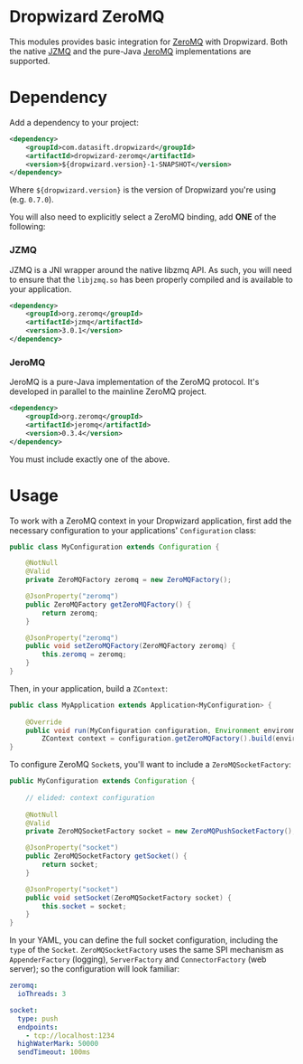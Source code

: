 # Dropwizard ZeroMQ

This modules provides basic integration for [ZeroMQ](http://zeromq.org/) with 
Dropwizard. Both the native [JZMQ](http://github.com/zeromq/jzmq) and the 
pure-Java [JeroMQ](http://github.com/zeromq/jeromq) implementations are 
supported.

# Dependency

Add a dependency to your project:

```xml
<dependency>
    <groupId>com.datasift.dropwizard</groupId>
    <artifactId>dropwizard-zeromq</artifactId>
    <version>${dropwizard.version}-1-SNAPSHOT</version>
</dependency>
```

Where `${dropwizard.version}` is the version of Dropwizard you're using (e.g. 
`0.7.0`).

You will also need to explicitly select a ZeroMQ binding, add **ONE** of the 
following:

### JZMQ

JZMQ is a JNI wrapper around the native libzmq API. As such, you will need to 
ensure that the `libjzmq.so` has been properly compiled and is available to 
your application.

```xml
<dependency>
    <groupId>org.zeromq</groupId>
    <artifactId>jzmq</artifactId>
    <version>3.0.1</version>
</dependency>
```

### JeroMQ

JeroMQ is a pure-Java implementation of the ZeroMQ protocol. It's developed in 
parallel to the mainline ZeroMQ project.

```xml
<dependency>
    <groupId>org.zeromq</groupId>
    <artifactId>jeromq</artifactId>
    <version>0.3.4</version>
</dependency>
```

You must include exactly one of the above.

# Usage

To work with a ZeroMQ context in your Dropwizard application, first add the 
necessary configuration to your applications' `Configuration` class:

```java
public class MyConfiguration extends Configuration {

    @NotNull
    @Valid
    private ZeroMQFactory zeromq = new ZeroMQFactory();

    @JsonProperty("zeromq")
    public ZeroMQFactory getZeroMQFactory() {
        return zeromq;
    }

    @JsonProperty("zeromq")
    public void setZeroMQFactory(ZeroMQFactory zeromq) {
        this.zeromq = zeromq;
    }
}
```

Then, in your application, build a `ZContext`:

```java
public class MyApplication extends Application<MyConfiguration> {
    
    @Override
    public void run(MyConfiguration configuration, Environment environment) {
        ZContext context = configuration.getZeroMQFactory().build(environment);
}
```

To configure ZeroMQ `Socket`s, you'll want to include a `ZeroMQSocketFactory`:

```java
public MyConfiguration extends Configuration {
    
    // elided: context configuration
    
    @NotNull
    @Valid
    private ZeroMQSocketFactory socket = new ZeroMQPushSocketFactory();

    @JsonProperty("socket")
    public ZeroMQSocketFactory getSocket() {
        return socket;
    }

    @JsonProperty("socket")
    public void setSocket(ZeroMQSocketFactory socket) {
        this.socket = socket;
    }
}
```

In your YAML, you can define the full socket configuration, including the 
`type` of the `Socket`. `ZeroMQSocketFactory` uses the same SPI mechanism as
`AppenderFactory` (logging), `ServerFactory` and `ConnectorFactory` 
(web server); so the configuration will look familiar:

```yaml
zeromq:
  ioThreads: 3

socket:
  type: push
  endpoints:
    - tcp://localhost:1234
  highWaterMark: 50000
  sendTimeout: 100ms
```

